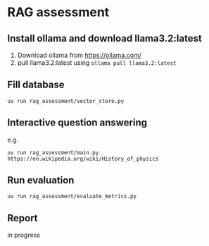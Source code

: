 # RAG assessment

## Install ollama and download llama3.2:latest

1. Download ollama from https://ollama.com/ 
2. pull llama3.2:latest using `ollama pull llama3.2:latest`

## Fill database
```
uv run rag_assessment/vector_store.py
```

## Interactive question answering

e.g.

```
uv run rag_assessment/main.py https://en.wikipedia.org/wiki/History_of_physics
```

## Run evaluation

```
uv run rag_assessment/evaluate_metrics.py
```

## Report

in progress